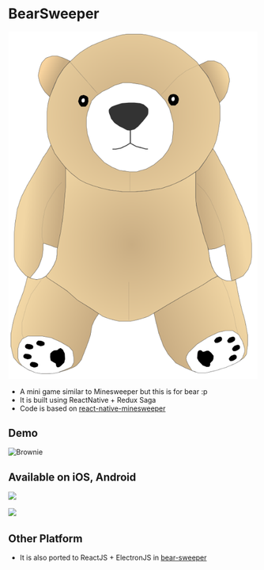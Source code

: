 # BearSweeper

![Brownie](./src/Brownie.svg)

- A mini game similar to Minesweeper but this is for bear :p
- It is built using ReactNative + Redux Saga
- Code is based on [react-native-minesweeper](https://github.com/HaxZz/react-native-minesweeper)

## Demo

![Brownie](http://g.recordit.co/mcR58mxmTF.gif)

## Available on iOS, Android

<a href="https://play.google.com/store/apps/details?id=com.bearsweeper"><img src="https://play.google.com/intl/en_us/badges/images/generic/en_badge_web_generic.png" width="100"></a>

<a href="https://itunes.apple.com/us/app/bearsweeper/id1447809603?ls=1&mt=8"><img src="https://developer.apple.com/app-store/marketing/guidelines/images/badge-example-preferred_2x.png" width="100"></a>

## Other Platform

- It is also ported to ReactJS + ElectronJS in [bear-sweeper](https://github.com/kyaroru/bear-sweeper)
